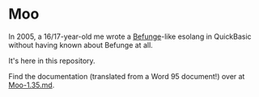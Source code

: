 Moo
===

In 2005, a 16/17-year-old me wrote a [Befunge](https://en.wikipedia.org/wiki/Befunge)-like esolang
in QuickBasic without having known about Befunge at all.

It's here in this repository.

Find the documentation (translated from a Word 95 document!) over at [Moo-1.35.md](./Moo-1.35.md).

